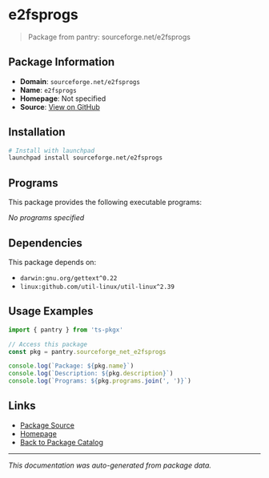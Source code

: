 # e2fsprogs

> Package from pantry: sourceforge.net/e2fsprogs

## Package Information

- **Domain**: `sourceforge.net/e2fsprogs`
- **Name**: `e2fsprogs`
- **Homepage**: Not specified
- **Source**: [View on GitHub](https://github.com/pkgxdev/pantry/tree/main/projects/sourceforge.net/e2fsprogs/package.yml)

## Installation

```bash
# Install with launchpad
launchpad install sourceforge.net/e2fsprogs
```

## Programs

This package provides the following executable programs:

*No programs specified*

## Dependencies

This package depends on:

- `darwin:gnu.org/gettext^0.22`
- `linux:github.com/util-linux/util-linux^2.39`

## Usage Examples

```typescript
import { pantry } from 'ts-pkgx'

// Access this package
const pkg = pantry.sourceforge_net_e2fsprogs

console.log(`Package: ${pkg.name}`)
console.log(`Description: ${pkg.description}`)
console.log(`Programs: ${pkg.programs.join(', ')}`)
```

## Links

- [Package Source](https://github.com/pkgxdev/pantry/tree/main/projects/sourceforge.net/e2fsprogs/package.yml)
- [Homepage](#)
- [Back to Package Catalog](../package-catalog.md)

---

*This documentation was auto-generated from package data.*
